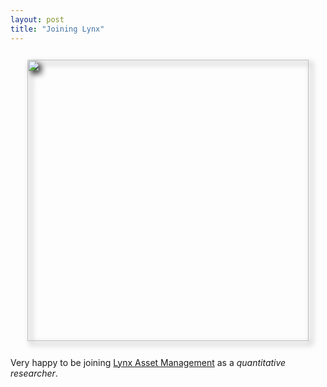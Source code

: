```yaml
---
layout: post
title: "Joining Lynx"
---
```


<p align="center" style="padding: 12px;">
    <img width="450" src="https://www.lynxhedge.se/wp-content/themes/lynx-hedge/assets/images/Lynx_Logo_Color.svg" style="-webkit-filter: drop-shadow(5px 5px 5px #222); filter: drop-shadow(5px 5px 5px #222);">
</p>

Very happy to be joining [Lynx Asset Management](https://www.lynxhedge.se/en/) as a _quantitative researcher_.

